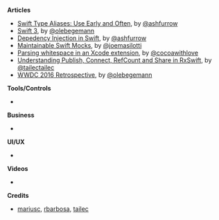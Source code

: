 **Articles**

* [Swift Type Aliases: Use Early and Often](http://artsy.github.io/blog/2016/06/24/typealias-for-great-good/), by [@ashfurrow](https://twitter.com/ashfurrow)
* [Swift 3](http://oleb.net/blog/2016/06/swift-3/), by [@olebegemann](https://twitter.com/olebegemann)
* [Depedency Injection in Swift](http://artsy.github.io/blog/2016/06/27/dependency-injection-in-swift/), by [@ashfurrow](https://twitter.com/ashfurrow)
* [Maintainable Swift Mocks](http://masilotti.com/maintainable-mocks/), by [@joemasilotti](https://twitter.com/joemasilotti)
* [Parsing whitespace in an Xcode extension](http://www.cocoawithlove.com/blog/2016/06/25/policing-whitespace.html), by [@cocoawithlove](https://twitter.com/cocoawithlove)
* [Understanding Publish, Connect, RefCount and Share in RxSwift](http://tailec.com/blog/understanding-publish-connect-refcount-share), by [@tailectailec](https://twitter.com/tailectailec)
* [WWDC 2016 Retrospective](http://oleb.net/blog/2016/06/wwdc/), by [@olebegemann](https://twitter.com/olebegemann)

**Tools/Controls**

*

**Business**

*

**UI/UX**

*

**Videos**

*

**Credits**

* [mariusc](https://github.com/mariusc), [rbarbosa](https://github.com/rbarbosa), [tailec](https://github.com/tailec)
